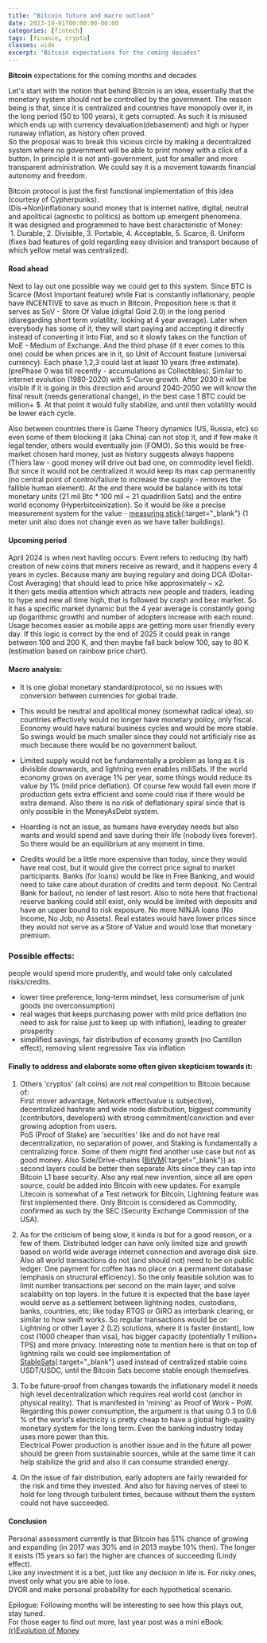 ```yaml
---
title: "Bitcoin future and macro outlook"
date: 2023-10-01T00:00:00-00:00
categories: [fintech]
tags: [finance, crypto]
classes: wide
excerpt: "Bitcoin expectations for the coming decades"
---
```


**Bitcoin** expectations for the coming months and decades<br>

Let's start with the notion that behind Bitcoin is an idea, essentially that the monetary system should not be controlled by the government. The reason being is that, since it is centralized and countries have monopoly over it, in the long period (50 to 100 years), it gets corrupted. As such it is misused which ends up with currency devaluation(debasement) and high or hyper runaway inflation, as history often proved.  
So the proposal was to break this vicious circle by making a decentralized system where no government will be able to print money with a click of a button. In principle it is not anti-government, just for smaller and more transparent administration. We could say it is a movement towards financial autonomy and freedom.

Bitcoin protocol is just the first functional implementation of this idea (courtesy of Cypherpunks).  
(Dis->Non)inflationary sound money that is internet native, digital, neutral and apolitical (agnostic to politics) as bottom up emergent phenomena.  
It was designed and programmed to have best characteristic of Money:  
&nbsp;1. Durable, 2. Divisible, 3. Portable, 4. Acceptable, 5. Scarce, 6. Uniform  
(fixes bad features of gold regarding easy division and transport because of which yellow metal was centralized).

#### Road ahead
Next to lay out one possible way we could get to this system. Since BTC is Scarce (Most Important feature) while Fiat is constantly inflationary, people have INCENTIVE to save as much in Bitcoin.
Proposition here is that it serves as SoV - Store Of Value (digital Gold 2.0) in the long period (disregarding short term volatility, looking at 4 year average).
Later when everybody has some of it, they will start paying and accepting it directly instead of converting it into Fiat, and so it slowly takes on the function of MoE - Medium of Exchange.
And the third phase (if it ever comes to this one) could be when prices are in it, so Unit of Account feature (universal currency).
Each phase 1,2,3 could last at least 10 years (free estimate). (prePhase 0 was till recently - accumulations as Collectibles). Similar to internet evolution (1980-2020) with S-Curve growth.
After 2030 it will be visible if it is going in this direction and around 2040-2050 we will know the final result (needs generational change), in the best case 1 BTC could be million+ $. At that point it would fully stabilize, and until then volatility would be lower each cycle.

Also between countries there is Game Theory dynamics (US, Russia, etc) so even some of them blocking it (aka China) can not stop it, and if few make it legal tender, others would eventually join (FOMO). So this would be free-market chosen hard money, just as history suggests always happens (Thiers law - good money will drive out bad one, on commodity level field). But since it would not be centralized it would keep its max cap permanently (no central point of control/failure to increase the supply - removes the fallible human element). At the end there would be balance with its total monetary units (21 mil Btc * 100 mil = 21 quadrillion Sats) and the entire world economy (Hyperbitcoinization).
So it would be like a precise measurement system for the value - [measuring stick](https://dematerialize.blog/bitcoin-is-the-economic-measuring-stick){:target="_blank"} (1 meter unit also does not change even as we have taller buildings).

#### Upcoming period
April 2024 is when next havling occurs. Event refers to reducing (by half) creation of new coins that miners receive as reward, and it happens every 4 years in cycles.
Because many are buying regulary and doing DCA (Dollar-Cost Averaging) that should lead to price hike approximately ~ x2.  
It then gets media attention which attracts new people and traders, leading to hype and new all time high, that is followed by crash and bear market. So it has a specific market dynamic but the 4 year average is constantly going up (logarithmic growth) and number of adopters increase with each round. Usage becomes easier as mobile apps are getting more user friendly every day. If this logic is correct by the end of 2025 it could peak in range between 100 and 200 K, and then maybe fall back below 100, say to 80 K (estimation based on rainbow price chart).

#### Macro analysis:
* It is one global monetary standard/protocol, so no issues with conversion between currencies for global trade.
 
* This would be neutral and apolitical money (somewhat radical idea), so countries effectively would no longer have monetary policy, only fiscal. Economy would have natural business cycles and would be more stable. So swings would be much smaller since they could not artificialy rise as much because there would be no government bailout.

* Limited supply would not be fundamentally a problem as long as it is divisible downwards, and lightning even enables miliSats.
If the world economy grows on average 1% per year, some things would reduce its value by 1% (mild price deflation). Of course few would fall even more if production gets extra efficient and some could rise if there would be extra demand. Also there is no risk of deflationary spiral since that is only possible in the MoneyAsDebt system.

* Hoarding is not an issue, as humans have everyday needs but also wants and would spend and save during their life (nobody lives forever).  
So there would be an equilibrium at any moment in time.  

* Credits would be a little more expensive than today, since they would have real cost, but it would give the correct price signal to market participants. Banks (for loans) would be like in Free Banking, and would need to take care about duration of credits and term deposit. No Central Bank for bailout, no lender of last resort.
Also to note here that fractional reserve banking could still exist, only would be limited with deposits and have an upper bound to risk exposure. No more NINJA loans (No Income, No Job, no Assets).
Real estates would have lower prices since they would not serve as a Store of Value and would lose that monetary premium.

### Possible effects:
people would spend more prudently, and would take only calculated risks/credits.  
- lower time preference, long-term mindset, less consumerism of junk goods (no overconsumption)  
- real wages that keeps purchasing power with mild price deflation (no need to ask for raise just to keep up with inflation), leading to greater prosperity  
- simplified savings, fair distribution of economy growth (no Cantillon effect), removing silent regressive Tax via inflation

#### Finally to address and elaborate some often given skepticism towards it:
1. Others 'cryptos' (alt coins) are not real competition to Bitcoin because of:  
First mover advantage, Network effect(value is subjective), decentralized hashrate and wide  node distribution, biggest community (contributors, developers) with strong commitment/conviction and ever growing adoption from users.  
PoS (Proof of Stake) are 'securities' like and do not have real decentralization, no separation of power, and Staking is fundamentally a centralizing force. Some of them might find another use case but not as good money. Also Side/Drive-chains ([BitVM](https://www.eddieoz.com/bitvm-a-computational-revolution-in-bitcoin/){:target="_blank"}) as second layers could be better then separate Alts since they can tap into Bitcoin L1 base security.
Also any real new invention, since all are open source, could be added into Bitcoin with new updates. For example Litecoin is somewhat of a Test network for Bitcoin, Lightning feature was first implemented there.
Only Bitcoin is considered as Commodity, confirmed as such by the SEC (Security Exchange Commission of the USA).

2. As for the criticism of being slow, it kinda is but for a good reason, or a few of them.
Distributed ledger can have only limited size and growth based on world wide average internet connection and average disk size. Also all world transactions do not (and should not) need to be on public ledger. One payment for coffee has no place on a permanent database (emphasis on structural efficiency).
So the only feasible solution was to limit number transactions per second on the main layer, and solve scalability on top layers. In the future it is expected that the base layer would serve as a settlement between lightning nodes, custodians, banks, countries, etc; like today RTGS or GIRO as interbank clearing, or similar to how swift works. So regular transactions would be on Lightning or other Layer 2 (L2) solutions, where it is faster (instant), low cost (1000 cheaper than visa), has bigger capacity (potentially 1 million+ TPS) and more privacy.
Interesting note to mention here is that on top of lightning rails we could see implementation of [StableSats](https://www.eddieoz.com/bitvm-a-computational-revolution-in-bitcoin/){:target="_blank"} used instead of centralized stable coins USDT/USDC, until the Bitcoin Sats become stable enough themselves.

3. To be future-proof from changes towards the inflationary model it needs high level decentralization which requires real world cost (anchor in physical reality). That is manifested in 'mining' as Proof of Work - PoW.  
Regarding this power consumption, the argument is that using 0.3 to 0.6 % of the world's electricity is pretty cheap to have a global high-quality monetary system for the long term. Even the banking industry today uses more power than this.    
Electrical Power production is another issue and in the future all power should be green from sustainable sources, while at the same time it can help stabilize the grid and also it can consume stranded energy.

4. On the issue of fair distribution, early adopters are fairly rewarded for the risk and time they invested. And also for having nerves of steel to hold for long through turbulent times, because without them the system could not have succeeded.

#### Conclusion
Personal assessment currently is that Bitcoin has 51% chance of growing and expanding (in 2017 was 30% and in 2013 maybe 10% then). The longer it exists (15 years so far) the higher are chances of succeeding (Lindy effect).  
Like any investment it is a bet, just like any decision in life is. For risky ones, invest only what you are able to lose.  
DYOR and make personal probability for each hypothetical scenario.  

Epilogue: Following months will be interesting to see how this plays out, stay tuned.  
For those eager to find out more, last year post was a mini eBook: [(r)Evolution of Money](https://infopedia.io/revolution-of-money/)
